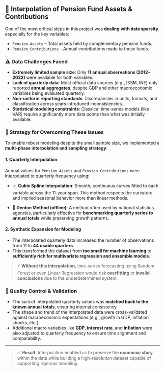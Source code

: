 ## 🔄 Interpolation of Pension Fund Assets & Contributions

One of the most critical steps in this project was **dealing with data sparsity**, especially for the key variables:
- `Pension_Assets` – Total assets held by complementary pension funds.
- `Pension_Contributions` – Annual contributions made to these funds.

### ⚠️ Data Challenges Faced

- **Extremely limited sample size**: Only **11 annual observations (2012–2022)** were available for both variables.
- **Lack of quarterly data**: Most official data sources (e.g., ISSM, INE) only reported **annual aggregates**, despite GDP and other macroeconomic variables being evaluated quarterly.
- **Non-uniform reporting standards**: Discrepancies in units, formats, and classification across years introduced inconsistencies.
- **Statistical modeling constraints**: Classical time-series models (like VAR) require significantly more data points than what was initially available.

### 🧠 Strategy for Overcoming These Issues

To enable robust modeling despite the small sample size, we implemented a **multi-phase interpolation and sampling strategy**:

#### 1. **Quarterly Interpolation**
Annual values for `Pension_Assets` and `Pension_Contributions` were interpolated to quarterly frequency using:

- 📈 **Cubic Spline Interpolation**: Smooth, continuous curves fitted to each variable across the 11-year span. This method respects the curvature and implied seasonal behavior more than linear methods.
  
- 📘 **Denton Method (offline)**: A method often used by national statistics agencies, particularly effective for **benchmarking quarterly series to annual totals** while preserving growth patterns.

#### 2. **Synthetic Expansion for Modeling**
- The interpolated quarterly data increased the number of observations from 11 to **44 usable quarters**.
- This transformed the dataset from **too small for machine learning** to **sufficiently rich for multivariate regression and ensemble models**.

> ⚡ **Without this interpolation**, time-series forecasting using Random Forest or even Linear Regression would risk **overfitting** or **invalid conclusions** due to the underdetermined system.

### 🧪 Quality Control & Validation

- The sum of interpolated quarterly values was **matched back to the known annual totals**, ensuring internal consistency.
- The shape and trend of the interpolated data were cross-validated against macroeconomic expectations (e.g., growth in GDP, inflation shocks, etc.).
- Additional macro variables like **GDP**, **interest rate**, and **inflation** were also adjusted to quarterly frequency to ensure time alignment and comparability.

---

> ✅ **Result**: Interpolation enabled us to preserve the **economic story** within the data while building a high-resolution dataset capable of supporting rigorous modeling.
